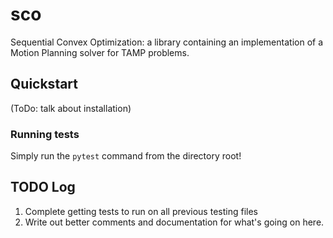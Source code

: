 # sco
Sequential Convex Optimization: a library containing an implementation of a Motion Planning solver for TAMP problems.

## Quickstart
(ToDo: talk about installation)

### Running tests
Simply run the `pytest` command from the directory root!

## TODO Log
1. Complete getting tests to run on all previous testing files
1. Write out better comments and documentation for what's going on here.